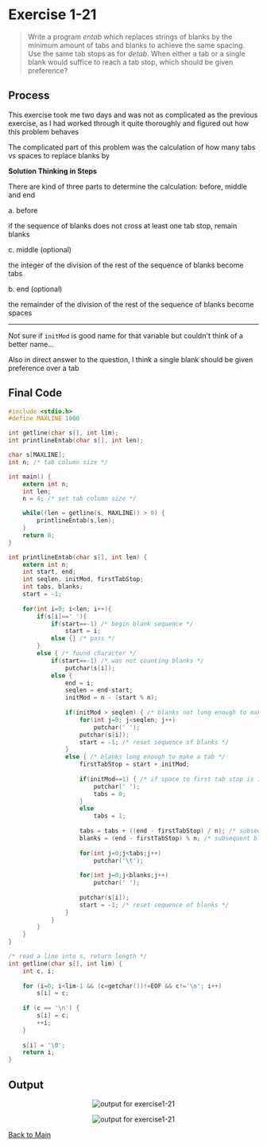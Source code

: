 # Exercise 1-21
> Write a program *entab* which replaces strings of blanks by the minimum amount of tabs and blanks 
> to achieve the same spacing. Use the same tab stops as for *detab*. 
> When either a tab or a single blank would suffice to reach a tab stop, which should be given preference?

## Process

This exercise took me two days and was not as complicated as the previous exercise, as I had worked through it quite thoroughly and figured out how
this problem behaves

The complicated part of this problem was the calculation of how many tabs vs spaces to replace blanks by

**Solution Thinking in Steps**

There are kind of three parts to determine the calculation: before, middle and end

a. before

if the sequence of blanks does not cross at least one tab stop, remain blanks

c. middle (optional)

the integer of the division of the rest of the sequence of blanks become tabs

b. end (optional)

the remainder of the division of the rest of the sequence of blanks become spaces

---
Not sure if `initMod` is good name for that variable but couldn't think of a better name...

Also in direct answer to the question, I think a single blank should be given preference over a tab

## Final Code
```c
#include <stdio.h>
#define MAXLINE 1000

int getline(char s[], int lim);
int printlineEntab(char s[], int len);

char s[MAXLINE];
int n; /* tab column size */

int main() {
	extern int n;
	int len;
	n = 4; /* set tab column size */

	while((len = getline(s, MAXLINE)) > 0) {
		printlineEntab(s,len);
	}
	return 0;
}

int printlineEntab(char s[], int len) {
	extern int n;
	int start, end;
	int seqlen, initMod, firstTabStop;
	int tabs, blanks;
	start = -1;
	
	for(int i=0; i<len; i++){
		if(s[i]==' '){
			if(start==-1) /* begin blank sequence */
				start = i;	
			else {} /* pass */			
		}
		else { /* found character */
			if(start==-1) /* was not counting blanks */
				putchar(s[i]);
			else {
				end = i;
				seqlen = end-start;
				initMod = n - (start % n);
				
				if(initMod > seqlen) { /* blanks not long enough to make a tab */
					for(int j=0; j<seqlen; j++)
						putchar(' ');
					putchar(s[i]);
					start = -1; /* reset sequence of blanks */
				}					
				else { /* blanks long enough to make a tab */
					firstTabStop = start + initMod;
					
					if(initMod==1) { /* if space to first tab stop is 1, put a blank */
						putchar(' ');
						tabs = 0;
					}
					else
						tabs = 1;
					
					tabs = tabs + ((end - firstTabStop) / n); /* subsequent tabs to add (if any)*/
					blanks = (end - firstTabStop) % n; /* subsequent blanks to add (if any) */
					
					for(int j=0;j<tabs;j++)
						putchar('\t');
					
					for(int j=0;j<blanks;j++)
						putchar(' ');
					
					putchar(s[i]);
					start = -1; /* reset sequence of blanks */
				}
			}		
		}
	}
}

/* read a line into s, return length */
int getline(char s[], int lim) {
	int c, i;
	
	for (i=0; i<lim-1 && (c=getchar())!=EOF && c!='\n'; i++)
		s[i] = c;
	
	if (c == '\n') {
		s[i] = c;
		++i;
	}
	
	s[i] = '\0';
	return i;
}
```

## Output
<p align="center">
    <image src="../assets/exercise1-21_output1.jpg" alt="output for exercise1-21" />
</p>

<p align="center">
    <image src="../assets/exercise1-21_outputtwo.jpg" alt="output for exercise1-21" />
</p>

[Back to Main](../readme.md)
